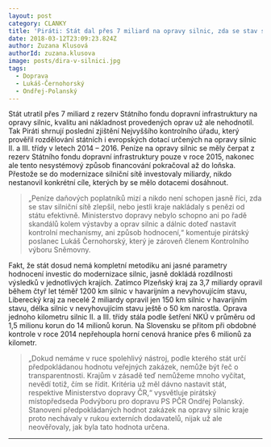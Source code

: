 ```yaml
---
layout: post
category: CLANKY
title: 'Piráti: Stát dal přes 7 miliard na opravy silnic, zda se stav silnic skutečně zlepšil ale neví'
date: 2018-03-12T23:09:23.824Z
author: Zuzana Klusová
authorId: zuzana.klusova
image: posts/dira-v-silnici.jpg
tags:
  - Doprava
  - Lukáš-Černohorský
  - Ondřej-Polanský
---
```


Stát utratil přes 7 miliard z rezerv Státního fondu dopravní infrastruktury na opravy silnic, kvalitu ani nákladnost provedených oprav už ale nehodnotil. Tak Piráti shrnují poslední zjištění Nejvyššího kontrolního úřadu, který prověřil rozdělování státních i evropských dotací určených na opravy silnic II. a III. třídy v letech 2014 – 2016. Peníze na opravy silnic se měly čerpat z rezerv Státního fondu dopravní infrastruktury pouze v roce 2015, nakonec ale tento nesystémový způsob financování pokračoval až do loňska. Přestože se do modernizace silniční sítě investovaly miliardy, nikdo nestanovil konkrétní cíle, kterých by se mělo dotacemi dosáhnout.

>„Peníze daňových poplatníků mizí a nikdo není schopen jasně říci, zda se stav silniční sítě zlepšil, nebo jestli kraje nakládaly s penězi od státu efektivně. Ministerstvo dopravy nebylo schopno ani po řadě skandálů kolem výstavby a oprav silnic a dálnic doteď nastavit kontrolní mechanismy, ani způsob hodnocení,“ komentuje pirátský poslanec Lukáš Černohorský, který je zároveň členem Kontrolního výboru Sněmovny.

Fakt, že stát dosud nemá kompletní metodiku ani jasné parametry hodnocení investic do modernizace silnic, jasně dokládá rozdílnosti výsledků v jednotlivých krajích. Zatímco Plzeňský kraj za 3,7 miliardy opravil během čtyř let téměř 1200 km silnic v havarijním a nevyhovujícím stavu, Liberecký kraj za necelé 2 miliardy opravil jen 150 km silnic v havarijním stavu, délka silnic v nevyhovujícím stavu ještě o 50 km narostla. Oprava jednoho kilometru silnic II. a III. třídy stála podle šetření NKÚ v průměru od 1,5 milionu korun do 14 milionů korun. Na Slovensku se přitom při obdobné kontrole v roce 2014 nepřehoupla horní cenová hranice přes 6 milionů za kilometr.

>„Dokud nemáme v ruce spolehlivý nástroj, podle kterého stát určí předpokládanou hodnotu veřejných zakázek, nemůže být řeč o transparentnosti. Krajům v zásadě teď nemůžeme mnoho vyčítat, nevědí totiž, čím se řídit. Kritéria už měl dávno nastavit stát, respektive Ministerstvo dopravy ČR,“ vysvětluje pirátský místopředseda Podvýboru pro dopravu PS PČR Ondřej Polanský. Stanovení předpokládaných hodnot zakázek na opravy silnic kraje proto nechávaly v rukou externích dodavatelů, nijak už ale neověřovaly, jak byla tato hodnota určena.

- - -
